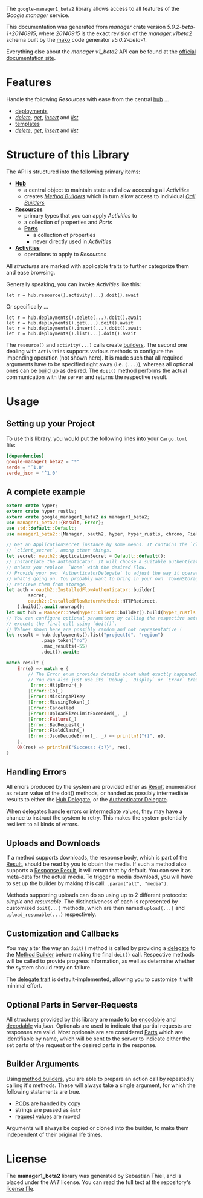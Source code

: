 <!---
DO NOT EDIT !
This file was generated automatically from 'src/generator/templates/api/README.md.mako'
DO NOT EDIT !
-->
The `google-manager1_beta2` library allows access to all features of the *Google manager* service.

This documentation was generated from *manager* crate version *5.0.2-beta-1+20140915*, where *20140915* is the exact revision of the *manager:v1beta2* schema built by the [mako](http://www.makotemplates.org/) code generator *v5.0.2-beta-1*.

Everything else about the *manager* *v1_beta2* API can be found at the
[official documentation site](https://developers.google.com/deployment-manager/).
# Features

Handle the following *Resources* with ease from the central [hub](https://docs.rs/google-manager1_beta2/5.0.2-beta-1+20140915/google_manager1_beta2/Manager) ... 

* [deployments](https://docs.rs/google-manager1_beta2/5.0.2-beta-1+20140915/google_manager1_beta2/api::Deployment)
 * [*delete*](https://docs.rs/google-manager1_beta2/5.0.2-beta-1+20140915/google_manager1_beta2/api::DeploymentDeleteCall), [*get*](https://docs.rs/google-manager1_beta2/5.0.2-beta-1+20140915/google_manager1_beta2/api::DeploymentGetCall), [*insert*](https://docs.rs/google-manager1_beta2/5.0.2-beta-1+20140915/google_manager1_beta2/api::DeploymentInsertCall) and [*list*](https://docs.rs/google-manager1_beta2/5.0.2-beta-1+20140915/google_manager1_beta2/api::DeploymentListCall)
* [templates](https://docs.rs/google-manager1_beta2/5.0.2-beta-1+20140915/google_manager1_beta2/api::Template)
 * [*delete*](https://docs.rs/google-manager1_beta2/5.0.2-beta-1+20140915/google_manager1_beta2/api::TemplateDeleteCall), [*get*](https://docs.rs/google-manager1_beta2/5.0.2-beta-1+20140915/google_manager1_beta2/api::TemplateGetCall), [*insert*](https://docs.rs/google-manager1_beta2/5.0.2-beta-1+20140915/google_manager1_beta2/api::TemplateInsertCall) and [*list*](https://docs.rs/google-manager1_beta2/5.0.2-beta-1+20140915/google_manager1_beta2/api::TemplateListCall)




# Structure of this Library

The API is structured into the following primary items:

* **[Hub](https://docs.rs/google-manager1_beta2/5.0.2-beta-1+20140915/google_manager1_beta2/Manager)**
    * a central object to maintain state and allow accessing all *Activities*
    * creates [*Method Builders*](https://docs.rs/google-manager1_beta2/5.0.2-beta-1+20140915/google_manager1_beta2/client::MethodsBuilder) which in turn
      allow access to individual [*Call Builders*](https://docs.rs/google-manager1_beta2/5.0.2-beta-1+20140915/google_manager1_beta2/client::CallBuilder)
* **[Resources](https://docs.rs/google-manager1_beta2/5.0.2-beta-1+20140915/google_manager1_beta2/client::Resource)**
    * primary types that you can apply *Activities* to
    * a collection of properties and *Parts*
    * **[Parts](https://docs.rs/google-manager1_beta2/5.0.2-beta-1+20140915/google_manager1_beta2/client::Part)**
        * a collection of properties
        * never directly used in *Activities*
* **[Activities](https://docs.rs/google-manager1_beta2/5.0.2-beta-1+20140915/google_manager1_beta2/client::CallBuilder)**
    * operations to apply to *Resources*

All *structures* are marked with applicable traits to further categorize them and ease browsing.

Generally speaking, you can invoke *Activities* like this:

```Rust,ignore
let r = hub.resource().activity(...).doit().await
```

Or specifically ...

```ignore
let r = hub.deployments().delete(...).doit().await
let r = hub.deployments().get(...).doit().await
let r = hub.deployments().insert(...).doit().await
let r = hub.deployments().list(...).doit().await
```

The `resource()` and `activity(...)` calls create [builders][builder-pattern]. The second one dealing with `Activities` 
supports various methods to configure the impending operation (not shown here). It is made such that all required arguments have to be 
specified right away (i.e. `(...)`), whereas all optional ones can be [build up][builder-pattern] as desired.
The `doit()` method performs the actual communication with the server and returns the respective result.

# Usage

## Setting up your Project

To use this library, you would put the following lines into your `Cargo.toml` file:

```toml
[dependencies]
google-manager1_beta2 = "*"
serde = "^1.0"
serde_json = "^1.0"
```

## A complete example

```Rust
extern crate hyper;
extern crate hyper_rustls;
extern crate google_manager1_beta2 as manager1_beta2;
use manager1_beta2::{Result, Error};
use std::default::Default;
use manager1_beta2::{Manager, oauth2, hyper, hyper_rustls, chrono, FieldMask};

// Get an ApplicationSecret instance by some means. It contains the `client_id` and 
// `client_secret`, among other things.
let secret: oauth2::ApplicationSecret = Default::default();
// Instantiate the authenticator. It will choose a suitable authentication flow for you, 
// unless you replace  `None` with the desired Flow.
// Provide your own `AuthenticatorDelegate` to adjust the way it operates and get feedback about 
// what's going on. You probably want to bring in your own `TokenStorage` to persist tokens and
// retrieve them from storage.
let auth = oauth2::InstalledFlowAuthenticator::builder(
        secret,
        oauth2::InstalledFlowReturnMethod::HTTPRedirect,
    ).build().await.unwrap();
let mut hub = Manager::new(hyper::Client::builder().build(hyper_rustls::HttpsConnectorBuilder::new().with_native_roots().https_or_http().enable_http1().enable_http2().build()), auth);
// You can configure optional parameters by calling the respective setters at will, and
// execute the final call using `doit()`.
// Values shown here are possibly random and not representative !
let result = hub.deployments().list("projectId", "region")
             .page_token("no")
             .max_results(-55)
             .doit().await;

match result {
    Err(e) => match e {
        // The Error enum provides details about what exactly happened.
        // You can also just use its `Debug`, `Display` or `Error` traits
         Error::HttpError(_)
        |Error::Io(_)
        |Error::MissingAPIKey
        |Error::MissingToken(_)
        |Error::Cancelled
        |Error::UploadSizeLimitExceeded(_, _)
        |Error::Failure(_)
        |Error::BadRequest(_)
        |Error::FieldClash(_)
        |Error::JsonDecodeError(_, _) => println!("{}", e),
    },
    Ok(res) => println!("Success: {:?}", res),
}

```
## Handling Errors

All errors produced by the system are provided either as [Result](https://docs.rs/google-manager1_beta2/5.0.2-beta-1+20140915/google_manager1_beta2/client::Result) enumeration as return value of
the doit() methods, or handed as possibly intermediate results to either the 
[Hub Delegate](https://docs.rs/google-manager1_beta2/5.0.2-beta-1+20140915/google_manager1_beta2/client::Delegate), or the [Authenticator Delegate](https://docs.rs/yup-oauth2/*/yup_oauth2/trait.AuthenticatorDelegate.html).

When delegates handle errors or intermediate values, they may have a chance to instruct the system to retry. This 
makes the system potentially resilient to all kinds of errors.

## Uploads and Downloads
If a method supports downloads, the response body, which is part of the [Result](https://docs.rs/google-manager1_beta2/5.0.2-beta-1+20140915/google_manager1_beta2/client::Result), should be
read by you to obtain the media.
If such a method also supports a [Response Result](https://docs.rs/google-manager1_beta2/5.0.2-beta-1+20140915/google_manager1_beta2/client::ResponseResult), it will return that by default.
You can see it as meta-data for the actual media. To trigger a media download, you will have to set up the builder by making
this call: `.param("alt", "media")`.

Methods supporting uploads can do so using up to 2 different protocols: 
*simple* and *resumable*. The distinctiveness of each is represented by customized 
`doit(...)` methods, which are then named `upload(...)` and `upload_resumable(...)` respectively.

## Customization and Callbacks

You may alter the way an `doit()` method is called by providing a [delegate](https://docs.rs/google-manager1_beta2/5.0.2-beta-1+20140915/google_manager1_beta2/client::Delegate) to the 
[Method Builder](https://docs.rs/google-manager1_beta2/5.0.2-beta-1+20140915/google_manager1_beta2/client::CallBuilder) before making the final `doit()` call. 
Respective methods will be called to provide progress information, as well as determine whether the system should 
retry on failure.

The [delegate trait](https://docs.rs/google-manager1_beta2/5.0.2-beta-1+20140915/google_manager1_beta2/client::Delegate) is default-implemented, allowing you to customize it with minimal effort.

## Optional Parts in Server-Requests

All structures provided by this library are made to be [encodable](https://docs.rs/google-manager1_beta2/5.0.2-beta-1+20140915/google_manager1_beta2/client::RequestValue) and 
[decodable](https://docs.rs/google-manager1_beta2/5.0.2-beta-1+20140915/google_manager1_beta2/client::ResponseResult) via *json*. Optionals are used to indicate that partial requests are responses 
are valid.
Most optionals are are considered [Parts](https://docs.rs/google-manager1_beta2/5.0.2-beta-1+20140915/google_manager1_beta2/client::Part) which are identifiable by name, which will be sent to 
the server to indicate either the set parts of the request or the desired parts in the response.

## Builder Arguments

Using [method builders](https://docs.rs/google-manager1_beta2/5.0.2-beta-1+20140915/google_manager1_beta2/client::CallBuilder), you are able to prepare an action call by repeatedly calling it's methods.
These will always take a single argument, for which the following statements are true.

* [PODs][wiki-pod] are handed by copy
* strings are passed as `&str`
* [request values](https://docs.rs/google-manager1_beta2/5.0.2-beta-1+20140915/google_manager1_beta2/client::RequestValue) are moved

Arguments will always be copied or cloned into the builder, to make them independent of their original life times.

[wiki-pod]: http://en.wikipedia.org/wiki/Plain_old_data_structure
[builder-pattern]: http://en.wikipedia.org/wiki/Builder_pattern
[google-go-api]: https://github.com/google/google-api-go-client

# License
The **manager1_beta2** library was generated by Sebastian Thiel, and is placed 
under the *MIT* license.
You can read the full text at the repository's [license file][repo-license].

[repo-license]: https://github.com/Byron/google-apis-rsblob/main/LICENSE.md

